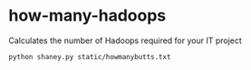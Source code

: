 how-many-hadoops
================

Calculates the number of Hadoops required for your IT project

```
python shaney.py static/howmanybutts.txt
```

